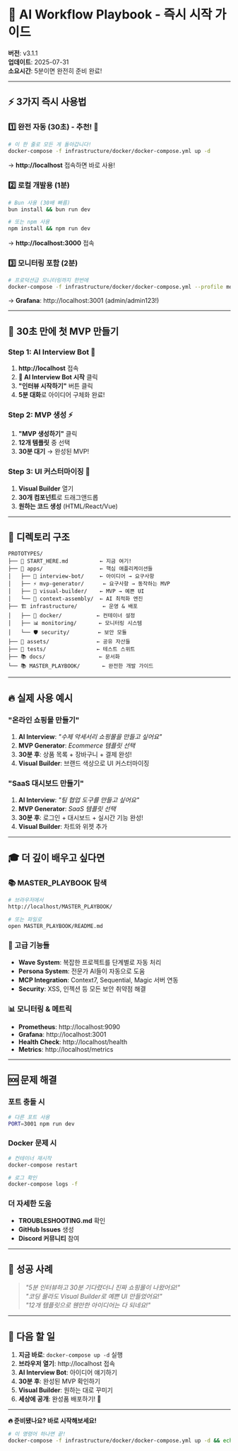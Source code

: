 # 🚀 AI Workflow Playbook - 즉시 시작 가이드

**버전**: v3.1.1  
**업데이트**: 2025-07-31  
**소요시간**: 5분이면 완전히 준비 완료!

---

## ⚡ 3가지 즉시 사용법

### 1️⃣ **완전 자동 (30초)** - 추천! 🌟
```bash
# 이 한 줄로 모든 게 돌아갑니다!
docker-compose -f infrastructure/docker/docker-compose.yml up -d
```
→ **http://localhost** 접속하면 바로 사용!

### 2️⃣ **로컬 개발용 (1분)**
```bash
# Bun 사용 (30배 빠름)
bun install && bun run dev

# 또는 npm 사용
npm install && npm run dev
```
→ **http://localhost:3000** 접속

### 3️⃣ **모니터링 포함 (2분)**
```bash
# 프로덕션급 모니터링까지 한번에
docker-compose -f infrastructure/docker/docker-compose.yml --profile monitoring up -d
```
→ **Grafana**: http://localhost:3001 (admin/admin123!)

---

## 🎯 30초 만에 첫 MVP 만들기

### Step 1: AI Interview Bot 🤖
1. **http://localhost** 접속
2. **🤖 AI Interview Bot 시작** 클릭
3. **"인터뷰 시작하기"** 버튼 클릭
4. **5분 대화**로 아이디어 구체화 완료!

### Step 2: MVP 생성 ⚡
1. **"MVP 생성하기"** 클릭
2. **12개 템플릿** 중 선택
3. **30분 대기** → 완성된 MVP!

### Step 3: UI 커스터마이징 🎨
1. **Visual Builder** 열기
2. **30개 컴포넌트**로 드래그앤드롭
3. **원하는 코드 생성** (HTML/React/Vue)

---

## 📂 디렉토리 구조

```
PROTOTYPES/
├── 🚀 START_HERE.md          ← 지금 여기!
├── 📱 apps/                  ← 핵심 애플리케이션들
│   ├── 🤖 interview-bot/     ← 아이디어 → 요구사항
│   ├── ⚡ mvp-generator/      ← 요구사항 → 동작하는 MVP
│   ├── 🎨 visual-builder/    ← MVP → 예쁜 UI
│   └── 🧠 context-assembly/  ← AI 최적화 엔진
├── 🏗️ infrastructure/        ← 운영 & 배포
│   ├── 🐳 docker/           ← 컨테이너 설정
│   ├── 📊 monitoring/       ← 모니터링 시스템
│   └── 🛡️ security/         ← 보안 모듈
├── 🎨 assets/               ← 공유 자산들
├── 🧪 tests/                ← 테스트 스위트
├── 📚 docs/                 ← 문서화
└── 📚 MASTER_PLAYBOOK/       ← 완전한 개발 가이드
```

---

## 🔥 실제 사용 예시

### "온라인 쇼핑몰 만들기"
1. **AI Interview**: *"수제 악세서리 쇼핑몰을 만들고 싶어요"*
2. **MVP Generator**: *Ecommerce 템플릿 선택*
3. **30분 후**: 상품 목록 + 장바구니 + 결제 완성!
4. **Visual Builder**: 브랜드 색상으로 UI 커스터마이징

### "SaaS 대시보드 만들기"  
1. **AI Interview**: *"팀 협업 도구를 만들고 싶어요"*
2. **MVP Generator**: *SaaS 템플릿 선택*
3. **30분 후**: 로그인 + 대시보드 + 실시간 기능 완성!
4. **Visual Builder**: 차트와 위젯 추가

---

## 🎓 더 깊이 배우고 싶다면

### 📚 MASTER_PLAYBOOK 탐색
```bash
# 브라우저에서
http://localhost/MASTER_PLAYBOOK/

# 또는 파일로
open MASTER_PLAYBOOK/README.md
```

### 🔧 고급 기능들
- **Wave System**: 복잡한 프로젝트를 단계별로 자동 처리
- **Persona System**: 전문가 AI들이 자동으로 도움
- **MCP Integration**: Context7, Sequential, Magic 서버 연동
- **Security**: XSS, 인젝션 등 모든 보안 취약점 해결

### 📊 모니터링 & 메트릭
- **Prometheus**: http://localhost:9090
- **Grafana**: http://localhost:3001
- **Health Check**: http://localhost/health
- **Metrics**: http://localhost/metrics

---

## 🆘 문제 해결

### 포트 충돌 시
```bash
# 다른 포트 사용
PORT=3001 npm run dev
```

### Docker 문제 시
```bash
# 컨테이너 재시작
docker-compose restart

# 로그 확인
docker-compose logs -f
```

### 더 자세한 도움
- **TROUBLESHOOTING.md** 확인
- **GitHub Issues** 생성
- **Discord 커뮤니티** 참여

---

## 🎉 성공 사례

> *"5분 인터뷰하고 30분 기다렸더니 진짜 쇼핑몰이 나왔어요!"*  
> *"코딩 몰라도 Visual Builder로 예쁜 UI 만들었어요!"*  
> *"12개 템플릿으로 웬만한 아이디어는 다 되네요!"*

---

## 🎯 다음 할 일

1. **지금 바로**: `docker-compose up -d` 실행
2. **브라우저 열기**: http://localhost 접속  
3. **AI Interview Bot**: 아이디어 얘기하기
4. **30분 후**: 완성된 MVP 확인하기
5. **Visual Builder**: 원하는 대로 꾸미기
6. **세상에 공개**: 완성품 배포하기! 🚀

---

**🔥 준비됐나요? 바로 시작해보세요!**

```bash
# 이 명령어 하나면 끝!
docker-compose -f infrastructure/docker/docker-compose.yml up -d && echo "🎉 준비 완료! http://localhost 접속하세요!"
```